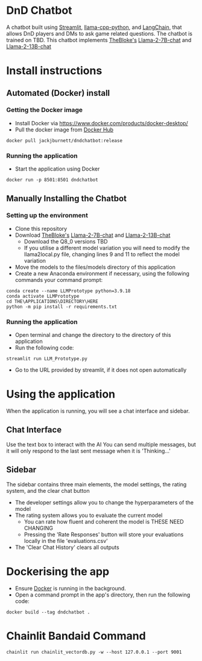 # DnD Chatbot

A chatbot built using [Streamlit](https://streamlit.io/), [llama-cpp-python](https://github.com/abetlen/llama-cpp-python), and [LangChain](https://www.langchain.com/), that allows DnD players and DMs to ask game related questions.
The chatbot is trained on TBD.
This chatbot implements [TheBloke's](https://huggingface.co/TheBloke) [Llama-2-7B-chat](https://huggingface.co/TheBloke/Llama-2-7B-chat-GGUF/tree/main) and [Llama-2-13B-chat](https://huggingface.co/TheBloke/Llama-2-13B-chat-GGUF/tree/main)

# Install instructions

## Automated (Docker) install

### Getting the Docker image

- Install Docker via https://www.docker.com/products/docker-desktop/
- Pull the docker image from [Docker Hub](https://hub.docker.com/repository/docker/jackjburnett/dndchatbot/general)

```
docker pull jackjburnett/dndchatbot:release
```

### Running the application

- Start the application using Docker

```
docker run -p 8501:8501 dndchatbot
```

## Manually Installing the Chatbot

### Setting up the environment

- Clone this repository
- Download [TheBloke's](https://huggingface.co/TheBloke) [Llama-2-7B-chat](https://huggingface.co/TheBloke/Llama-2-7B-chat-GGUF/tree/main) and [Llama-2-13B-chat](https://huggingface.co/TheBloke/Llama-2-13B-chat-GGUF/tree/main)
  - Download the Q8_0 versions TBD
  - If you utilise a different model variation you will need to modify the llama2local.py file, changing lines 9 and 11 to reflect the model variation
- Move the models to the files/models directory of this application
- Create a new Anaconda environment if necessary, using the following commands your command prompt:

```
conda create --name LLMPrototype python=3.9.18
conda activate LLMPrototype
cd THE\APPLICATIONS\DIRECTORY\HERE
python -m pip install -r requirements.txt
```

### Running the application

- Open terminal and change the directory to the directory of this application
- Run the following code:

```
streamlit run LLM_Prototype.py
```

- Go to the URL provided by streamlit, if it does not open automatically

# Using the application

When the application is running, you will see a chat interface and sidebar.

## Chat Interface

Use the text box to interact with the AI
You can send multiple messages, but it will only respond to the last sent message when it is 'Thinking...'

## Sidebar

The sidebar contains three main elements, the model settings, the rating system, and the clear chat button

- The developer settings allow you to change the hyperparameters of the model
- The rating system allows you to evaluate the current model
  - You can rate how fluent and coherent the model is THESE NEED CHANGING
  - Pressing the 'Rate Responses' button will store your evaluations locally in the file 'evaluations.csv'
- The 'Clear Chat History' clears all outputs

# Dockerising the app

- Ensure [Docker](https://www.docker.com/products/docker-desktop/) is running in the background.
- Open a command prompt in the app's directory, then run the following code:

```
docker build --tag dndchatbot .
```

# Chainlit Bandaid Command

```
chainlit run chainlit_vectordb.py -w --host 127.0.0.1 --port 9001
```

